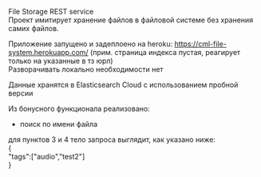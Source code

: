 File Storage REST service    
Проект имитирует хранение файлов в файловой системе без хранения самих файлов.

Приложение запущено и задеплоено на heroku: https://cml-file-system.herokuapp.com/ (прим. страница индекса пустая, реагирует только на указанные в тз юрл)    
Разворачивать локально необходимости нет

Данные хранятся в Elasticsearch Cloud с использованием пробной версии

Из бонусного функционала реализовано:
- поиск по имени файла

для пунктов 3 и 4 тело запроса выглядит, как указано ниже:    
{    
	"tags":["audio","test2"]    
}    
